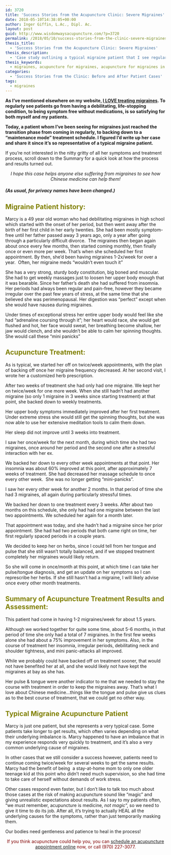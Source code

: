 ```yaml
---
id: 3720
title: 'Success Stories from the Acupuncture Clinic: Severe Migraines'
date: 2018-05-10T14:38:05+00:00
author: Inger Giffin, L.Ac., Dipl. Ac.
layout: post
guid: http://www.wisdomwaysacupuncture.com/?p=3720
permalink: /2018/05/10/success-stories-from-the-clinic-severe-migraines/
thesis_title:
  - 'Success Stories from the Acupuncture Clinic: Severe Migraines'
thesis_description:
  - 'Case study outlining a typical migraine patient that I see regularly for acupuncture. Her history, treatment course, and improvements are explained. '
thesis_keywords:
  - migraines, acupuncture for migraines, acupuncture for migraines in Fort Collins
categories:
  - 'Success Stories from the Clinic: Before and After Patient Cases'
tags:
  - migraines
---
```

**As I&#8217;ve mentioned elsewhere on my website, [I LOVE treating migraines](http://www.wisdomwaysacupuncture.com/acupuncture-conditions-treated/chronic-internal-medical-conditions/acupuncture-for-migraines/). To regularly see patients go from having a debilitating, life-stopping condition, to being symptom free without medications, is so satisfying for both myself and my patients.**

**Today, a patient whom I&#8217;ve been seeing for migraines just reached the transition phase from coming in regularly, to backing down to a &#8220;maintenance mode&#8221; treatment schedule. I figured I&#8217;d write up her case and share it since it&#8217;s so representative of a typical migraine patient.**

If you&#8217;re not interested in the nitty gritty of all her symptoms and treatment process, scroll down to the Summary for a quick look at how the process and results turned out.

<p style="text-align: center;">
  <em>I hope this case helps anyone else suffering from migraines to see how Chinese medicine can help them!</em>
</p>

##### (As usual, for privacy names have been changed.)

## <span style="color: #808000;">Migraine Patient history:</span>

Marcy is a 49 year old woman who had debilitating migraines in high school which started with the onset of her period, but then went away after the birth of her first child in her early twenties. She had been mostly symptom-free until her father passed away 3 years ago, only a year after going through a particularly difficult divorce.  The migraines then began again about once every few months, then started coming monthly, then finally once or even more per week. That&#8217;s when she scheduled her first appointment. By then, she&#8217;d been having migraines 1-2x/week for over a year.  Often, her migraine meds &#8220;wouldn&#8217;t even touch it&#8221;

She has a very strong, sturdy body constitution, big boned and muscular. She had to get weekly massages just to loosen her upper body enough that it was bearable. Since her father&#8217;s death she had suffered from insomnia. Her periods had always been regular and pain-free, however they became irregular over the past few years of stress, at the same time that she believed she was perimenopausal. Her digestion was &#8220;perfect&#8221; except when she would have nausea during migraines.

Under times of exceptional stress her entire upper body would feel like she had &#8220;adrenaline coursing through it&#8221;; her heart would race, she would get flushed and hot, her face would sweat, her breathing become shallow, her jaw would clench, and she wouldn&#8217;t be able to calm her spinning thoughts. She would call these &#8220;mini panicks&#8221;

## <span style="color: #808000;">Acupuncture Treatment:</span>

As is typical, we started her off on twice/week appointments, with the plan of backing off once her migraine frequency decreased. At her second visit, I wrote her a customized herb prescription.

After two weeks of treatment she had only had one migraine. We kept her on twice/week for one more week. When she still hadn&#8217;t had another migraine (so only 1 migraine in 3 weeks since starting treatment) at that point, she backed down to weekly treatments.

Her upper body symptoms immediately improved after her first treatment. Under extreme stress she would still get the spinning thoughts, but she was now able to use her extensive meditation tools to calm them down.

Her sleep did not improve until 3 weeks into treatment.

I saw her once/week for the next month, during which time she had two migraines, once around her period and the second one after a stressful interaction with her ex.

We backed her down to every other week appointments at that point. Her insomnia was about 60% improved at this point, after approximately 7 weeks of treatment. She had decreased her massage schedule to once every other week.  She was no longer getting &#8220;mini-panicks&#8221;.

I saw her every other week for another 2 months. In that period of time she had 3 migraines, all again during particularly stressful times.

We backed her down to one treatment every 3 weeks. After about two months on this schedule, she only had had one migraine between the last two appointments. We scheduled her again for a month later.

That appointment was today, and she hadn&#8217;t had a migraine since her prior appointment. She had had two periods that both came right on time, her first regularly spaced periods in a couple years.

We decided to keep her on herbs, since I could tell from her tongue and pulse that she still wasn&#8217;t totally balanced, and if we stopped treatment completely her migraines would likely return.

So she will come in once/month at this point, at which time I can take her pulse/tongue diagnosis, and get an update on her symptoms so I can represcribe her herbs. If she still hasn&#8217;t had a migraine, I will likely advise once every other month treatments.

## <span style="color: #808000;">Summary of Acupuncture Treatment Results and Assessment:</span>

This patient had come in having 1-2 migraines/week for about 1.5 years.

Although we worked together for quite some time, about 5-6 months, in that period of time she only had a total of 7 migraines. In the first few weeks alone she had about a 75% improvement in her symptoms. Also, in the course of treatment her insomnia, irregular periods, debilitating neck and shoulder tightness, and mini panic-attacks all improved.

While we probably could have backed off on treatment sooner, that would not have benefited her at all, and she would likely not have kept the migraines at bay as she has.

Her pulse & tongue were another indicator to me that we needed to stay the course with treatment in order to keep the migraines away. That&#8217;s what I love about Chinese medicine&#8230;things like the tongue and pulse give us clues as to the best course of treatment, that we could get no other way.

## <span style="color: #808000;">Typical Migraine Acupuncture Patient</span>

Marcy is just one patient, but she represents a very typical case. Some patients take longer to get results, which often varies depending on what their underlying imbalance is. Marcy happened to have an imbalance that in my experience responds very quickly to treatment, and it&#8217;s also a very common underlying cause of migraines.

In other cases that we still consider a success however, patients need to continue coming twice/week for several weeks to get the same results. Marcy had the benefit of being  a stay-at-home mom to only one older teenage kid at this point who didn&#8217;t need much supervision, so she had time to take care of herself without demands of work stress.

Other cases respond even faster, but I don&#8217;t like to talk too much about those cases at the risk of making acupuncture sound like &#8220;magic&#8221; and giving unrealistic expectations about results. As I say to my patients often, &#8220;we must remember, acupuncture is medicine, _not magic_&#8220;, so we need to give it time to do its job. After all, it&#8217;s trying to actually HEAL all the underlying causes for the symptoms, rather than just temporarily masking them.

Our bodies need gentleness and patience to heal in the process!

<p style="text-align: center;">
  <span style="color: #800000;">If you think acupuncture could help you, you can <a href="http://www.wisdomwaysacupuncture.com/acupuncture-appointment-scheduling/">schedule an acupuncture appointment online</a> now, or call (970) 227-3077.</span>
</p>

&nbsp;